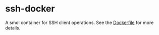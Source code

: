 # ssh-docker

A smol container for SSH client operations.
See the [Dockerfile](Dockerfile) for more details.
